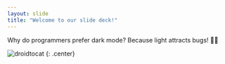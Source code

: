 ```yaml
---
layout: slide
title: "Welcome to our slide deck!"
---
```


Why do programmers prefer dark mode? Because light attracts bugs! 🐛💡

![droidtocat](https://octodex.github.com/images/droidtocat.png)
{: .center}

